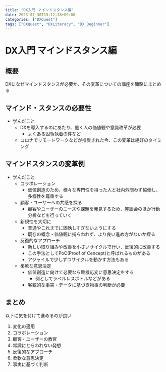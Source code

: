 ```yaml
---
title: "DX入門 マインドスタンス編"
date: 2023-07-30T15:12:38+09:00
categories: ["DXQuest"]
tags: ["DXQuest", "DXLiteracy", "DX_Beginner"]
---
```

# DX入門 マインドスタンス編

## 概要

DXになぜマインドスタンスが必要か、その変革についての講座を簡略にまとめる

## マインド・スタンスの必要性

- 学んだこと
  - DXを導入するのにあたり、働く人の価値観や意識改革が必要
    - よくある固執執着の件など
  - コロナでリモートワークなどが推奨された今、この変革は絶好のタイミング

## マインドスタンスの変革例

- 学んだこと
  - コラボレーション
    - 価値創造のため、様々な専門性を持った人と社内外問わず協働し、多様性を尊重する
  - 顧客・ユーザーへの共感を探る
    - 顧客やユーザーのニーズや課題を発見するため、座談会のほか行動分析などを行っていく
  - 新規性を大切に
    - 普通やこれまでに固執しすぎないようにする
    - 既存の概念・価値観に捕らわれず、より良い進め方がないか探る
  - 反復的なアプローチ
    - 新しい取り組みや改善を小さいサイクルで行い、反復的に改善する
    - この手法としてPoC(Proof of Cencept)と呼ばれるものがある
    - アジャイルで少しずつサイクルを動かす方法もある
  - 柔軟な意思決定
    - 価値創造に向けて必要なら臨機応変に意思決定をする
      - 例としてラベルレスボトルなどがある
    - 客観的な事実・データに基づき物事の判断が必要

## まとめ

以下に気を付けて進めるのが良い
1. 変化の適用
2. コラボレーション
3. 顧客・ユーザーの教官
4. 常識にとらわれない発想
5. 反復的なアプローチ
6. 柔軟な意思決定
7. 事実に基づく判断